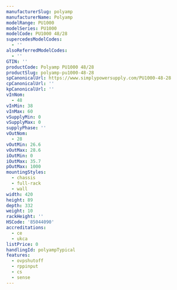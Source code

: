 ```yaml
---
manufacturerSlug: polyamp
manufacturerName: Polyamp
modelRange: PU1000
modelSeries: PU1000
modelCode: PU1000 48/28
supercedesModelCodes:
  - ''
alsoReferredModelCodes:
  - ''
GTIN: ''
productCode: Polyamp PU1000 48/28
productSlug: polyamp-pu1000-48-28
spCanonicalUrl: https://www.simplypowersupply.com/PU1000-48-28
cpCanonicalUrl: ''
kpCanonicalUrl: ''
vInNom:
  - 48
vInMin: 38
vInMax: 60
vSupplyMin: 0
vSupplyMax: 0
supplyPhase: ''
vOutNom:
  - 28
vOutMin: 26.6
vOutMax: 28.6
iOutMin: 0
iOutMax: 35.7
pOutMax: 1000
mountingStyles:
  - chassis
  - full-rack
  - wall
width: 420
height: 89
depth: 332
weight: 10
rackHeight: ''
HSCode: '85044090'
accreditations:
  - ce
  - ukca
listPrice: 0
handlingId: polyampTypical
features:
  - ovpshutoff
  - rppinput
  - cs
  - sense
---
```

